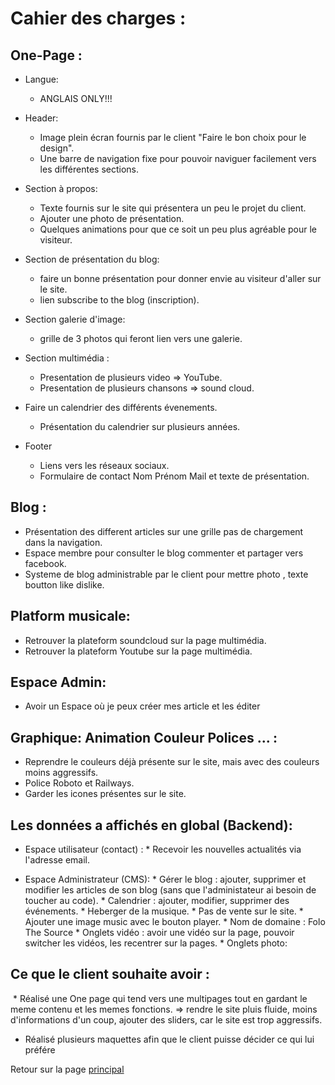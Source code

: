 # Cahier des charges :

## One-Page : 

* Langue: 
  * ANGLAIS ONLY!!!

* Header: 
  * Image plein écran fournis par le client "Faire le bon choix pour le design".
  * Une barre de navigation fixe pour pouvoir naviguer facilement vers les différentes sections.
  
* Section à propos:
  * Texte fournis sur le site qui présentera un peu le projet du client.
  * Ajouter une photo de présentation.
  * Quelques animations pour que ce soit un peu plus agréable pour le visiteur. 


* Section de présentation du blog:
  * faire un bonne présentation pour donner envie au visiteur d'aller sur le site.
  * lien subscribe to the blog (inscription).
  
* Section galerie d'image:
  * grille de 3 photos qui feront lien vers une galerie.
  
* Section multimédia : 
  * Presentation de plusieurs video => YouTube.
  * Presentation de plusieurs chansons => sound cloud.
  
 * Faire un calendrier des différents évenements. 
   * Présentation du calendrier sur plusieurs années.
  
 * Footer
   * Liens vers les réseaux sociaux.
   * Formulaire de contact Nom Prénom Mail et texte de présentation.
 
 


## Blog : 
  * Présentation des different articles sur une grille pas de chargement dans la navigation.
  * Espace membre pour consulter le blog commenter et partager vers facebook. 
  * Systeme de blog administrable par le client pour mettre photo , texte boutton like dislike.
  
  
## Platform musicale:
  * Retrouver la plateform soundcloud sur la page multimédia.
  * Retrouver la plateform Youtube sur la page multimédia.
     
 
 
## Espace Admin:
  * Avoir un Espace où je peux créer mes article et les éditer
 
 
## Graphique: Animation Couleur Polices ... : 
  
  * Reprendre le couleurs déjà présente sur le site, mais avec des couleurs moins aggressifs.
  * Police Roboto et Railways.
  * Garder les icones présentes sur le site.



## Les données a affichés en global (Backend):
    
   * Espace utilisateur (contact) : 
         * Recevoir les nouvelles actualités via l'adresse email.
    
   * Espace Administrateur (CMS):
         * Gérer le blog : ajouter, supprimer et modifier les articles de son blog (sans que l'administateur ai besoin de toucher au code).
         * Calendrier : ajouter, modifier, supprimer des événements.
         * Heberger de la musique.
         * Pas de vente sur le site.
         * Ajouter une image music avec le bouton player.
         * Nom de domaine : Folo The Source
         * Onglets vidéo : avoir une vidéo sur la page, pouvoir switcher les vidéos, les recentrer sur la pages.
         * Onglets photo: 
        
  
  ## Ce que le client souhaite avoir :
  
  * Réalisé une One page qui tend vers une multipages tout en gardant le meme contenu et les memes fonctions.
  => rendre le site pluis fluide, moins d'informations d'un coup, ajouter des sliders, car le site est trop aggressifs.
  * Réalisé plusieurs maquettes afin que le client puisse décider ce qui lui préfére
  
 
Retour sur la page [principal](README.md)
